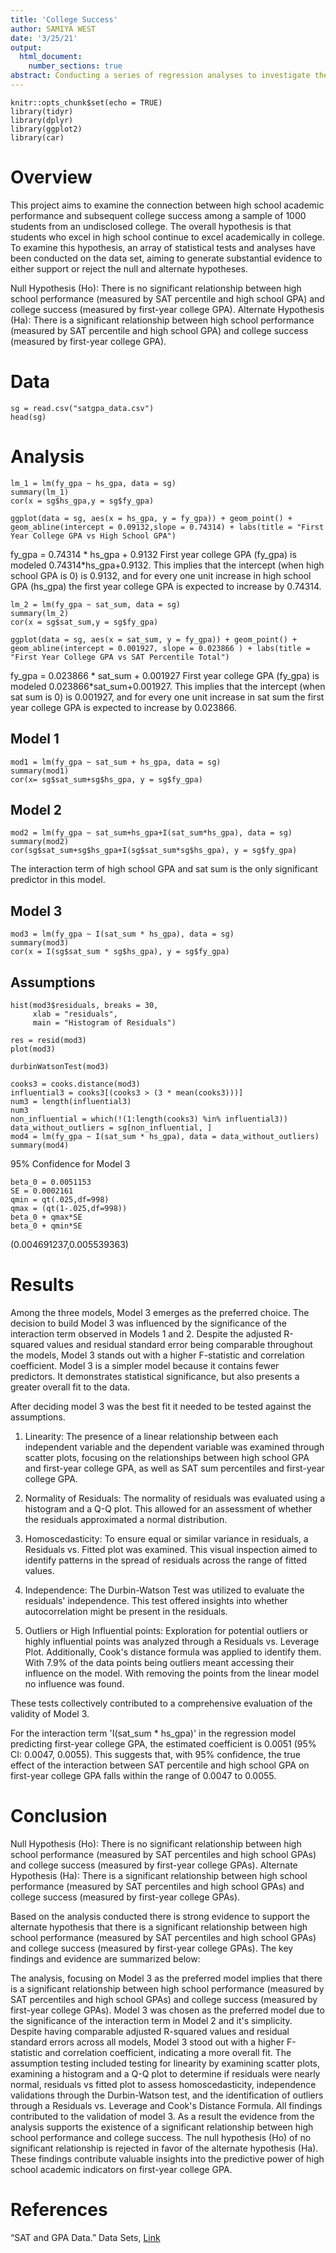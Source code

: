 ```yaml
---
title: 'College Success'
author: SAMIYA WEST
date: '3/25/21'
output:
  html_document:
    number_sections: true
abstract: Conducting a series of regression analyses to investigate the proposition that high-achieving high school students also perform well in college, utilizing a dataset containing information on high school SAT percentiles, high school GPA, and first-year college GPA.
---
```


```{r setup, include=FALSE}
knitr::opts_chunk$set(echo = TRUE)
library(tidyr)
library(dplyr)
library(ggplot2)
library(car)
```

# Overview

This project aims to examine the connection between high school academic performance and subsequent college success among a sample of 1000 students from an undisclosed college. The overall hypothesis is that students who excel in high school continue to excel academically in college. To examine this hypothesis, an array of statistical tests and analyses have been conducted on the data set, aiming to generate substantial evidence to either support or reject the null and alternate hypotheses.

Null Hypothesis (Ho): There is no significant relationship between high school performance (measured by SAT percentile and high school GPA) and college success (measured by first-year college GPA).
Alternate Hypothesis (Ha): There is a significant relationship between high school performance (measured by SAT percentile and high school GPA) and college success (measured by first-year college GPA).

# Data 

```{r}
sg = read.csv("satgpa_data.csv")
head(sg)
```

# Analysis
```{r}
lm_1 = lm(fy_gpa ~ hs_gpa, data = sg)
summary(lm_1)
cor(x = sg$hs_gpa,y = sg$fy_gpa)
```

```{r}
ggplot(data = sg, aes(x = hs_gpa, y = fy_gpa)) + geom_point() + geom_abline(intercept = 0.09132,slope = 0.74314) + labs(title = "First Year College GPA vs High School GPA")
```

fy_gpa = 0.74314 * hs_gpa + 0.9132
First year college GPA (fy_gpa) is modeled 0.74314*hs_gpa+0.9132. This implies that the intercept (when high school GPA is 0) is 0.9132, and for every one unit increase in high school GPA (hs_gpa) the first year college GPA is expected to increase by 0.74314.

```{r}
lm_2 = lm(fy_gpa ~ sat_sum, data = sg)
summary(lm_2)
cor(x = sg$sat_sum,y = sg$fy_gpa)
```

```{r}
ggplot(data = sg, aes(x = sat_sum, y = fy_gpa)) + geom_point() + geom_abline(intercept = 0.001927, slope = 0.023866 ) + labs(title = "First Year College GPA vs SAT Percentile Total")
```

fy_gpa = 0.023866 * sat_sum + 0.001927
First year college GPA (fy_gpa) is modeled 0.023866*sat_sum+0.001927. This implies that the intercept (when sat sum is 0) is 0.001927, and for every one unit increase in sat sum the first year college GPA  is expected to increase by 0.023866. 

## Model 1

```{r}
mod1 = lm(fy_gpa ~ sat_sum + hs_gpa, data = sg)
summary(mod1)
cor(x= sg$sat_sum+sg$hs_gpa, y = sg$fy_gpa)
```

## Model 2

```{r}
mod2 = lm(fy_gpa ~ sat_sum+hs_gpa+I(sat_sum*hs_gpa), data = sg)
summary(mod2)
cor(sg$sat_sum+sg$hs_gpa+I(sg$sat_sum*sg$hs_gpa), y = sg$fy_gpa)
```

The interaction term of high school GPA and sat sum is the only significant predictor in this model.

## Model 3 

```{r}
mod3 = lm(fy_gpa ~ I(sat_sum * hs_gpa), data = sg)
summary(mod3)
cor(x = I(sg$sat_sum * sg$hs_gpa), y = sg$fy_gpa)
```

## Assumptions
```{r}
hist(mod3$residuals, breaks = 30,
     xlab = "residuals",
     main = "Histogram of Residuals")
```

```{r}
res = resid(mod3)
plot(mod3)
```

```{r}
durbinWatsonTest(mod3)
```

```{r}
cooks3 = cooks.distance(mod3)
influential3 = cooks3[(cooks3 > (3 * mean(cooks3)))]
num3 = length(influential3)
num3
non_influential = which(!(1:length(cooks3) %in% influential3))
data_without_outliers = sg[non_influential, ]
mod4 = lm(fy_gpa ~ I(sat_sum * hs_gpa), data = data_without_outliers)
summary(mod4)
```

95% Confidence for Model 3
```{r}
beta_0 = 0.0051153    
SE = 0.0002161
qmin = qt(.025,df=998)
qmax = (qt(1-.025,df=998))
beta_0 + qmax*SE
beta_0 + qmin*SE
```

(0.004691237,0.005539363)

# Results

Among the three models, Model 3 emerges as the preferred choice. The decision to build Model 3 was influenced by the significance of the interaction term observed in Models 1 and 2. Despite the adjusted R-squared values and residual standard error being comparable throughout the models, Model 3 stands out with a higher F-statistic and correlation coefficient. Model 3 is a simpler model because it contains fewer predictors. It demonstrates statistical significance, but also presents a greater overall fit to the data.

After deciding model 3 was the best fit it needed to be tested against the assumptions. 

1. Linearity: The presence of a linear relationship between each independent variable and the dependent variable was examined through scatter plots, focusing on the relationships between high school GPA and first-year college GPA, as well as SAT sum percentiles and first-year college GPA. 

2. Normality of Residuals: The normality of residuals was evaluated using a histogram and a Q-Q plot. This allowed for an assessment of whether the residuals approximated a normal distribution.

3. Homoscedasticity: To ensure equal or similar variance in residuals, a Residuals vs. Fitted plot was examined. This visual inspection aimed to identify patterns in the spread of residuals across the range of fitted values.

4. Independence: The Durbin-Watson Test was utilized to evaluate the residuals' independence. This test offered insights into whether autocorrelation might be present in the residuals.

5. Outliers or High Influential points: Exploration for potential outliers or highly influential points was analyzed through a Residuals vs. Leverage Plot. Additionally, Cook's distance formula was applied to identify them. With 7.9% of the data points being outliers meant accessing their influence on the model. With removing the points from the linear model no influence was found.  

These tests collectively contributed to a comprehensive evaluation of the validity of Model 3.

For the interaction term 'I(sat_sum * hs_gpa)' in the regression model predicting first-year college GPA, the estimated coefficient is 0.0051 (95% CI: 0.0047, 0.0055). This suggests that, with 95% confidence, the true effect of the interaction between SAT percentile and high school GPA on first-year college GPA falls within the range of 0.0047 to 0.0055.

# Conclusion

Null Hypothesis (Ho): There is no significant relationship between high school performance (measured by SAT percentiles and high school GPAs) and college success (measured by first-year college GPAs).
Alternate Hypothesis (Ha): There is a significant relationship between high school performance (measured by SAT percentiles and high school GPAs) and college success (measured by first-year college GPAs).

Based on the analysis conducted there is strong evidence to support the alternate hypothesis that there is a significant relationship between high school performance (measured by SAT percentiles and high school GPAs) and college success (measured by first-year college GPAs).
The key findings and evidence are summarized below:

The analysis, focusing on Model 3 as the preferred model implies that there is a significant relationship between high school performance (measured by SAT percentiles and high school GPAs) and college success (measured by first-year college GPAs). Model 3 was chosen as the preferred model due to the significance of the interaction term in Model 2 and it's simplicity. Despite having comparable adjusted R-squared values and residual standard errors across all models, Model 3 stood out with a higher F-statistic and correlation coefficient, indicating a more overall fit. The assumption testing included testing for linearity by examining scatter plots, examining a histogram and a Q-Q plot to determine if residuals were nearly normal, residuals vs fitted plot to assess homoscedasticity, independence validations through the Durbin-Watson test, and the identification of outliers through a Residuals vs. Leverage and Cook's Distance Formula. All findings contributed to the validation of model 3. As a result the evidence from the analysis supports the existence of a significant relationship between high school performance and college success. The null hypothesis (Ho) of no significant relationship is rejected in favor of the alternate hypothesis (Ha). These findings contribute valuable insights into the predictive power of high school academic indicators on first-year college GPA.

# References

“SAT and GPA Data.” Data Sets, [Link](https://www.openintro.org/data/index.php?data=satgpa)
